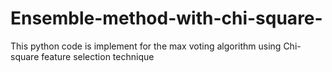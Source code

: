 # Ensemble-method-with-chi-square-
This python code is implement for the max voting algorithm using Chi-square feature selection technique 
